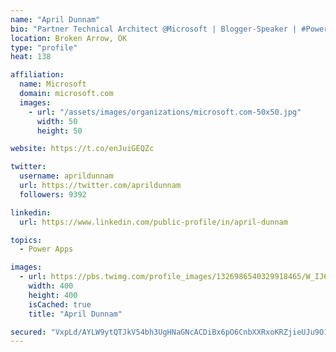 ```yaml
---
name: "April Dunnam"
bio: "Partner Technical Architect @Microsoft | Blogger-Speaker | #PowerApps, #PowerAutomate, #Office365, #SharePoint | #WIT | #Karaoke Queen"
location: Broken Arrow, OK
type: "profile"
heat: 138

affiliation:
  name: Microsoft
  domain: microsoft.com
  images:
    - url: "/assets/images/organizations/microsoft.com-50x50.jpg"
      width: 50
      height: 50

website: https://t.co/enJuiGEQZc

twitter:
  username: aprildunnam
  url: https://twitter.com/aprildunnam
  followers: 9392

linkedin:
  url: https://www.linkedin.com/public-profile/in/april-dunnam

topics:
  - Power Apps

images:
  - url: https://pbs.twimg.com/profile_images/1326986540329918465/W_IJ6Ih2_400x400.jpg
    width: 400
    height: 400
    isCached: true
    title: "April Dunnam"

secured: "VxpLd/AYLW9ytQTJkV54bh3UgHNaGNcACDiBx6pO6CnbXXRxoKRZjieUJu9O1aUeruEPuSvgDL2uyq6Jx+Jt7CjmeiMa+UifPLBsMa8s7v/AVAYMvP6SEIXNdU8Mmfq1dPjSneNDY/FBV57e8JwxqAlI791Y6gQ288nefYSbpG5djADQJyaLBZQyqu8wCEU2qhDCU7+0BKlvYVMpbjVMM6C7VmqVaQu40Zu17I7y5eqvaeJ7zEdN17gfT3lYmuSCjnPXFCNQMKMmM9vYtWVvZroWXZutBKa4YoWv+IdB1ZHfl3ZVZ332lasBwTZCEI4+MfIUIwdE23z8CFL2TCeJItGYVFlLHfWPyPf/kllLOTsWacHO+VVZ0MObyL0O4ovL50U9eQ0UMNRvZOjhlKVZ2P4DT1zPIwG+luuc8Uy8CBI=;zuvb2p9LqSMOoXSrOlacaQ=="
---
```



